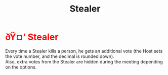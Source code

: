 ﻿---
lang: en-US
title: Stealer
prev: Mimic
next: Tricky
---
# <font color=red>ðŸ¤‘ <b>Stealer</b></font> <Badge text="Impostor" type="tip" vertical="middle"/>

Every time a Stealer kills a person, he gets an additional vote (the Host sets the vote number, and the decimal is rounded down).<br>
Also, extra votes from the Stealer are hidden during the meeting depending on the options.